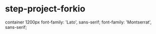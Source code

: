# step-project-forkio

container 1200px
font-family: 'Lato', sans-serif;
font-family: 'Montserrat', sans-serif;
